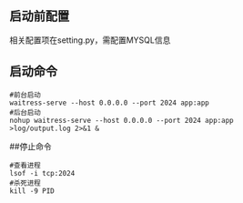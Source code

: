 ## 启动前配置
相关配置项在setting.py，需配置MYSQL信息
## 启动命令
```shell
#前台启动
waitress-serve --host 0.0.0.0 --port 2024 app:app
#后台启动
nohup waitress-serve --host 0.0.0.0 --port 2024 app:app >log/output.log 2>&1 &

```
##停止命令
```shell
#查看进程
lsof -i tcp:2024
#杀死进程
kill -9 PID
```
